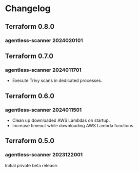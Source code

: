 # Changelog

## Terraform 0.8.0

### agentless-scanner 2024020101

## Terraform 0.7.0

### agentless-scanner 2024011701

- Execute Trivy scans in dedicated processes.

## Terraform 0.6.0

### agentless-scanner 2024011501

- Clean up downloaded AWS Lambdas on startup.
- Increase timeout while downloading AWS Lambda functions.

## Terraform 0.5.0

### agentless-scanner 2023122001

Initial private beta release.
